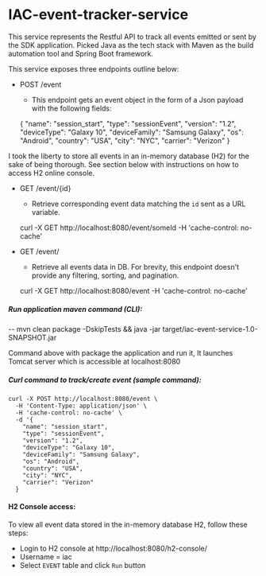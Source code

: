 # IAC-event-tracker-service

This service represents the Restful API to track all events emitted or sent by the SDK application. Picked Java as the tech stack with Maven as the build automation tool and Spring Boot framework.

This service exposes three endpoints outline below:

- POST /event
    -  This endpoint gets an event object in the form of a Json payload with the following fields:
    
    
     {
      "name": "session_start",
      "type": "sessionEvent",
      "version": "1.2",
      "deviceType": "Galaxy 10",
      "deviceFamily": "Samsung Galaxy",
      "os": "Android",
      "country": "USA",
      "city": "NYC",
      "carrier": "Verizon"
     }
      
I took the liberty to store all events in an in-memory database (H2) for the sake of being thorough. See section below with instructions on how to access H2 online console.

- GET /event/{id}
    - Retrieve corresponding event data matching the `id` sent as a URL variable.
    
    
    curl -X GET http://localhost:8080/event/someId -H 'cache-control: no-cache'


- GET /event/
    - Retrieve all events data in DB. For brevity, this endpoint doesn't provide any filtering, sorting, and pagination.
    
    
    curl -X GET http://localhost:8080/event -H 'cache-control: no-cache'
 
  
##### Run application maven command (CLI):
-- mvn clean package -DskipTests && java -jar target/iac-event-service-1.0-SNAPSHOT.jar

Command above with package the application and run it, It launches Tomcat server which is accessible at localhost:8080


##### Curl command to track/create event (sample command):
    curl -X POST http://localhost:8080/event \
      -H 'Content-Type: application/json' \
      -H 'cache-control: no-cache' \
      -d '{
        "name": "session_start",
        "type": "sessionEvent",
        "version": "1.2",
        "deviceType": "Galaxy 10",
        "deviceFamily": "Samsung Galaxy",
        "os": "Android",
        "country": "USA",
        "city": "NYC",
        "carrier": "Verizon"
      }

#### H2 Console access:
To view all event data stored in the in-memory database H2, follow these steps:
- Login to H2 console at http://localhost:8080/h2-console/
- Username = iac
- Select `EVENT` table and click `Run` button